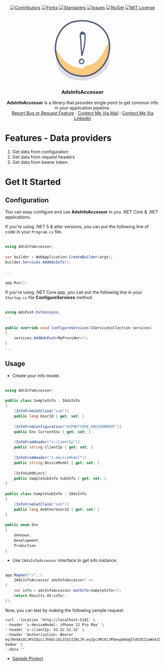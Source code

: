 <!-- PROJECT SHIELDS -->
<div style="text-align: center">

[![Contributors][contributors-shield]][contributors-url]
[![Forks][forks-shield]][forks-url]
[![Stargazers][stars-shield]][stars-url]
[![Issues][issues-shield]][issues-url]
[![NuGet][nuget-shield]][nuget-url]
[![MIT License][license-shield]][license-url]
</div>


<!-- PROJECT LOGO -->
<br />
<div style="text-align: center" >
<img src="https://github.com/adessoTurkey-dotNET/AdsInfoAccessor/blob/main/logo.png" alt="Logo" width="200" height="200">


<h3 align="center">AdsInfoAccessor</h3>

  <p style="text-align: center">
<b>AdsInfoAccessor</b> is a library that provides single point to get common info in your application pipeline.
 <br />
    <a href="https://github.com/adessoTurkey-dotNET/AdsInfoAccessor/issues">Report Bug or Request Feature</a>
    ·
    <a href="mailto:mail@anildursunsenel.com?subject=AdsInfoAccessor">Contect Me Via Mail</a>
    ·
    <a href="https://www.linkedin.com/in/anıl-dursun-şenel">Contect Me Via Linkedin</a>
  </p>
</div>

# Features - Data providers
1. Get data from configuration
2. Get data from request headers
3. Get data from bearer token.

# Get It Started 

## Configuration
You can easy configure and use **AdsInfoAccessor** in you .NET Core & .NET applications. 

If you're using .NET 5 & alter versions, you can put the following line of code in your `Program.cs` file.



````csharp

using AdsInfoAccessor;

var builder = WebApplication.CreateBuilder(args);
builder.Services.AddAdsInfo();

...

app.Run();
````

If you're using .NET Core app, you can put the following line in your` Startup.cs` file **ConfigureServices** method.

````csharp

using AdsPush.Extensions;
...

public override void ConfigureServices(IServiceCollection services)
{
    services.AddAdsPush<MyProvider>();
}  
...    

````

## Usage

- Create your info model.


````csharp

using AdsInfoAccessor;

public class SampleInfo : IAdsInfo
{
    [InfoFromJwtClaim("sub")]
    public long UserId { get; set; }
    
    [InfoFromConfiguration("ASPNETCORE_ENVIRONMENT")]
    public Env CurrentEnv { get; set; }

    [InfoFromHeader("x-clientIp")]
    public string ClientIp { get; set; }

    [InfoFromHeader("x-deviceModel")]
    public string DeviceModel { get; set; }

    [InfoSubObject]
    public SampleSubInfo SubInfo { get; set; }
}

public class SampleSubInfo : IAdsInfo
{
    [InfoFromJwtClaim("sub")]
    public long AnOtherUserId { get; set; }
}

public enum Env
{
    Unknown,    
    Development,
    Production
}

````
- Use `IAdsInfoAccessor` interface to get info instance.

````csharp

app.MapGet("/", (
    IAdsInfoAccessor adsInfoAccessor) =>
{
    var info = adsInfoAccessor.GetInfo<SampleInfo>();
    return Results.Ok(info);
});

````

Now, you can test by making the following sample request.

````
curl --location 'http://localhost:5181' \
--header 'x-deviceModel: iPhone 12 Pro Max' \
--header 'x-clientIp: 52.52.52.52' \
--header 'Authorization: Bearer eyJ0eXAiOiJKV1QiLCJhbGciOiJIUzI1NiJ9.eyJpc3MiOiJPbmxpbmUgSldUIEJ1aWxkZXIiLCJpYXQiOjE2Nzg2MjU4MDksImV4cCI6MTcxMDE2MTgwOSwiYXVkIjoid3d3LmV4YW1wbGUuY29tIiwic3ViIjoiMTIxMjEiLCJHaXZlbk5hbWUiOiJKb2hubnkiLCJTdXJuYW1lIjoiUm9ja2V0IiwiRW1haWwiOiJqcm9ja2V0QGV4YW1wbGUuY29tIiwiUm9sZSI6WyJNYW5hZ2VyIiwiUHJvamVjdCBBZG1pbmlzdHJhdG9yIl19.Urn9phKqdztKf7QI7CmAjCpWB9pBjZchGFTTH-Swdwo' \
--data ''

````
- [Sample Project](https://github.com/adessoTurkey-dotNET/AdsInfoAccessor/tree/main/samples/AdsInfoAccessorSampleApi)


<!-- MARKDOWN LINKS & IMAGES -->
[contributors-shield]: https://img.shields.io/github/contributors/adessoTurkey-dotNET/AdsInfoAccessor.svg?style=for-the-badge
[contributors-url]: https://github.com/adessoTurkey-dotNET/AdsInfoAccessor/graphs/contributors
[forks-shield]: https://img.shields.io/github/forks/adessoTurkey-dotNET/AdsInfoAccessor.svg?style=for-the-badge
[forks-url]: https://github.com/adessoTurkey-dotNET/AdsInfoAccessor/network/members
[stars-shield]: https://img.shields.io/github/stars/adessoTurkey-dotNET/AdsInfoAccessor.svg?style=for-the-badge
[stars-url]: https://github.com/adessoTurkey-dotNET/AdsInfoAccessor/stargazers
[issues-shield]: https://img.shields.io/github/issues/adessoTurkey-dotNET/AdsInfoAccessor.svg?style=for-the-badge
[issues-url]: https://github.com/adessoTurkey-dotNET/AdsInfoAccessor/issues
[license-shield]: https://img.shields.io/github/license/adessoTurkey-dotNET/AdsInfoAccessor.svg?style=for-the-badge
[license-url]: https://github.com/adessoTurkey-dotNET/AdsInfoAccessor/blob/main/LICENSE
[linkedin-shield]: https://img.shields.io/badge/-LinkedIn-black.svg?style=for-the-badge&logo=linkedin&colorB=555
[linkedin-url]: https://linkedin.com/in/tolgacakirx
[.Net]: https://img.shields.io/badge/.NET-5C2D91?style=for-the-badge&logo=.net&logoColor=white
[.Net-shield]: https://img.shields.io/badge/.NET-5C2D91?
[nuget-shield]: https://img.shields.io/nuget/v/AdsInfoAccessor?style=for-the-badge
[nuget-url]: https://www.nuget.org/packages/AdsInfoAccessor
